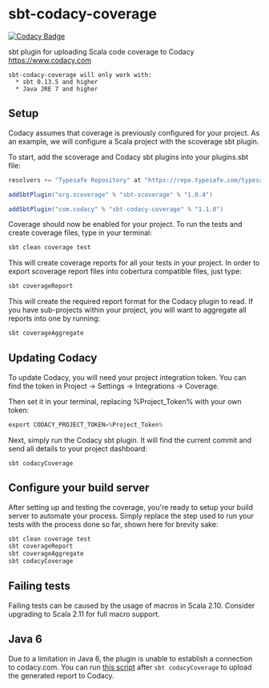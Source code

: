 # sbt-codacy-coverage
[![Codacy Badge](https://www.codacy.com/project/badge/1146fb14534e427493469ba4b0459430)](https://www.codacy.com)

sbt plugin for uploading Scala code coverage to Codacy https://www.codacy.com

```
sbt-codacy-coverage will only work with:
  * sbt 0.13.5 and higher
  * Java JRE 7 and higher
```

## Setup

Codacy assumes that coverage is previously configured for your project. As an example, we will configure a Scala project with the scoverage sbt plugin.

To start, add the scoverage and Codacy sbt plugins into your plugins.sbt file:

```sbt
resolvers += "Typesafe Repository" at "https://repo.typesafe.com/typesafe/releases/"

addSbtPlugin("org.scoverage" % "sbt-scoverage" % "1.0.4")

addSbtPlugin("com.codacy" % "sbt-codacy-coverage" % "1.1.0")
```

Coverage should now be enabled for your project. 
To run the tests and create coverage files, type in your terminal:

```sbt
sbt clean coverage test
```

This will create coverage reports for all your tests in your project. 
In order to export scoverage report files into cobertura compatible files, just type:

```sbt
sbt coverageReport
```

This will create the required report format for the Codacy plugin to read.
If you have sub-projects within your project, you will want to aggregate all reports into one by running:

```sbt
sbt coverageAggregate
```

## Updating Codacy

To update Codacy, you will need your project integration token. You can find the token in Project -> Settings -> Integrations -> Coverage.

Then set it in your terminal, replacing %Project_Token% with your own token:

```sbt
export CODACY_PROJECT_TOKEN=%Project_Token%
```

Next, simply run the Codacy sbt plugin. It will find the current commit and send all details to your project dashboard:

```
sbt codacyCoverage
```

## Configure your build server

After setting up and testing the coverage, you're ready to setup your build server to automate your process.
Simply replace the step used to run your tests with the process done so far, shown here for brevity sake:

```sbt
sbt clean coverage test
sbt coverageReport
sbt coverageAggregate
sbt codacyCoverage
```

## Failing tests

Failing tests can be caused by the usage of macros in Scala 2.10.
Consider upgrading to Scala 2.11 for full macro support.

## Java 6

Due to a limitation in Java 6, the plugin is unable to establish a connection to codacy.com.
You can run [this script](https://gist.github.com/mrfyda/51cdf48fa0722593db6a) after `sbt codacyCoverage` to upload the generated report to Codacy.
